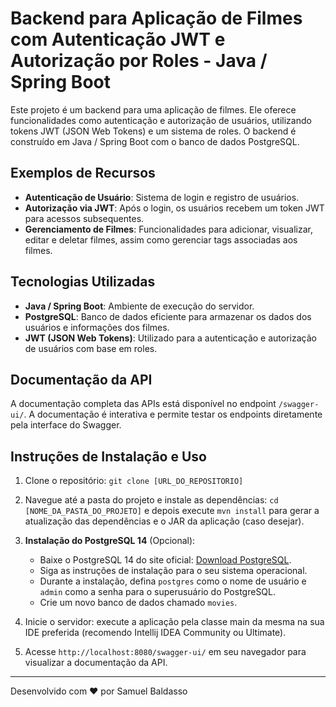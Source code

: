 # Backend para Aplicação de Filmes com Autenticação JWT e Autorização por Roles - Java / Spring Boot

Este projeto é um backend para uma aplicação de filmes. Ele oferece funcionalidades como autenticação e autorização de usuários, utilizando tokens JWT (JSON Web Tokens) e um sistema de roles. O backend é construído em Java / Spring Boot com o banco de dados PostgreSQL.

## Exemplos de Recursos

- **Autenticação de Usuário**: Sistema de login e registro de usuários.
- **Autorização via JWT**: Após o login, os usuários recebem um token JWT para acessos subsequentes.
- **Gerenciamento de Filmes**: Funcionalidades para adicionar, visualizar, editar e deletar filmes, assim como gerenciar tags associadas aos filmes.

## Tecnologias Utilizadas

- **Java / Spring Boot**: Ambiente de execução do servidor.
- **PostgreSQL**: Banco de dados eficiente para armazenar os dados dos usuários e informações dos filmes.
- **JWT (JSON Web Tokens)**: Utilizado para a autenticação e autorização de usuários com base em roles.

## Documentação da API

A documentação completa das APIs está disponível no endpoint `/swagger-ui/`. A documentação é interativa e permite testar os endpoints diretamente pela interface do Swagger.

## Instruções de Instalação e Uso

1. Clone o repositório: `git clone [URL_DO_REPOSITORIO]`

2. Navegue até a pasta do projeto e instale as dependências: `cd [NOME_DA_PASTA_DO_PROJETO]` e depois execute `mvn install` para gerar a atualização das dependências e o JAR da aplicação (caso desejar).

3. **Instalação do PostgreSQL 14** (Opcional):
   - Baixe o PostgreSQL 14 do site oficial: [Download PostgreSQL](https://www.postgresql.org/download/).
   - Siga as instruções de instalação para o seu sistema operacional.
   - Durante a instalação, defina `postgres` como o nome de usuário e `admin` como a senha para o superusuário do PostgreSQL.
   - Crie um novo banco de dados chamado `movies`.

4. Inicie o servidor: execute a aplicação pela classe main da mesma na sua IDE preferida (recomendo Intellij IDEA Community ou Ultimate).

5. Acesse `http://localhost:8080/swagger-ui/` em seu navegador para visualizar a documentação da API.

---

Desenvolvido com ❤️ por Samuel Baldasso
